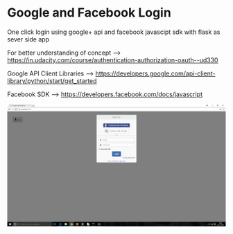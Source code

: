# Google and Facebook Login

One click login using google+ api and facebook javascipt sdk with flask as sever side app

For better understanding of concept --> https://in.udacity.com/course/authentication-authorization-oauth--ud330

Google API Client Libraries  --> https://developers.google.com/api-client-library/python/start/get_started

Facebook SDK --> https://developers.facebook.com/docs/javascript



![alt text](https://github.com/VamshikShetty/Web-CookBook/blob/master/google%20facebook%20login/login.png)
